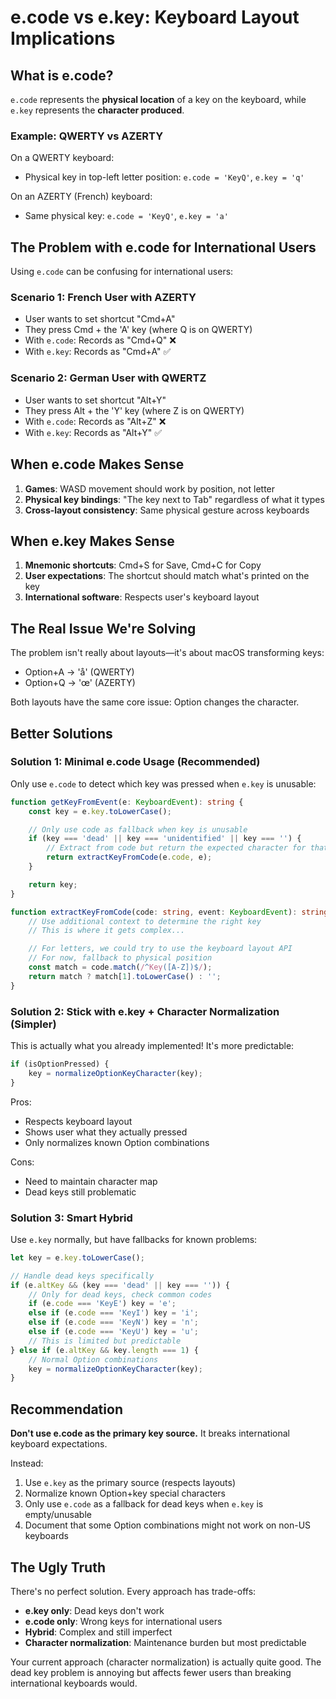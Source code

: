 # e.code vs e.key: Keyboard Layout Implications

## What is e.code?

`e.code` represents the **physical location** of a key on the keyboard, while `e.key` represents the **character produced**.

### Example: QWERTY vs AZERTY

On a QWERTY keyboard:

- Physical key in top-left letter position: `e.code = 'KeyQ'`, `e.key = 'q'`

On an AZERTY (French) keyboard:

- Same physical key: `e.code = 'KeyQ'`, `e.key = 'a'`

## The Problem with e.code for International Users

Using `e.code` can be confusing for international users:

### Scenario 1: French User with AZERTY

- User wants to set shortcut "Cmd+A"
- They press Cmd + the 'A' key (where Q is on QWERTY)
- With `e.code`: Records as "Cmd+Q" ❌
- With `e.key`: Records as "Cmd+A" ✅

### Scenario 2: German User with QWERTZ

- User wants to set shortcut "Alt+Y"
- They press Alt + the 'Y' key (where Z is on QWERTY)
- With `e.code`: Records as "Alt+Z" ❌
- With `e.key`: Records as "Alt+Y" ✅

## When e.code Makes Sense

1. **Games**: WASD movement should work by position, not letter
2. **Physical key bindings**: "The key next to Tab" regardless of what it types
3. **Cross-layout consistency**: Same physical gesture across keyboards

## When e.key Makes Sense

1. **Mnemonic shortcuts**: Cmd+S for Save, Cmd+C for Copy
2. **User expectations**: The shortcut should match what's printed on the key
3. **International software**: Respects user's keyboard layout

## The Real Issue We're Solving

The problem isn't really about layouts—it's about macOS transforming keys:

- Option+A → 'å' (QWERTY)
- Option+Q → 'œ' (AZERTY)

Both layouts have the same core issue: Option changes the character.

## Better Solutions

### Solution 1: Minimal e.code Usage (Recommended)

Only use `e.code` to detect which key was pressed when `e.key` is unusable:

```typescript
function getKeyFromEvent(e: KeyboardEvent): string {
	const key = e.key.toLowerCase();

	// Only use code as fallback when key is unusable
	if (key === 'dead' || key === 'unidentified' || key === '') {
		// Extract from code but return the expected character for that layout
		return extractKeyFromCode(e.code, e);
	}

	return key;
}

function extractKeyFromCode(code: string, event: KeyboardEvent): string {
	// Use additional context to determine the right key
	// This is where it gets complex...

	// For letters, we could try to use the keyboard layout API
	// For now, fallback to physical position
	const match = code.match(/^Key([A-Z])$/);
	return match ? match[1].toLowerCase() : '';
}
```

### Solution 2: Stick with e.key + Character Normalization (Simpler)

This is actually what you already implemented! It's more predictable:

```typescript
if (isOptionPressed) {
	key = normalizeOptionKeyCharacter(key);
}
```

Pros:

- Respects keyboard layout
- Shows user what they actually pressed
- Only normalizes known Option combinations

Cons:

- Need to maintain character map
- Dead keys still problematic

### Solution 3: Smart Hybrid

Use `e.key` normally, but have fallbacks for known problems:

```typescript
let key = e.key.toLowerCase();

// Handle dead keys specifically
if (e.altKey && (key === 'dead' || key === '')) {
	// Only for dead keys, check common codes
	if (e.code === 'KeyE') key = 'e';
	else if (e.code === 'KeyI') key = 'i';
	else if (e.code === 'KeyN') key = 'n';
	else if (e.code === 'KeyU') key = 'u';
	// This is limited but predictable
} else if (e.altKey && key.length === 1) {
	// Normal Option combinations
	key = normalizeOptionKeyCharacter(key);
}
```

## Recommendation

**Don't use e.code as the primary key source.** It breaks international keyboard expectations.

Instead:

1. Use `e.key` as the primary source (respects layouts)
2. Normalize known Option+key special characters
3. Only use `e.code` as a fallback for dead keys when `e.key` is empty/unusable
4. Document that some Option combinations might not work on non-US keyboards

## The Ugly Truth

There's no perfect solution. Every approach has trade-offs:

- **e.key only**: Dead keys don't work
- **e.code only**: Wrong keys for international users
- **Hybrid**: Complex and still imperfect
- **Character normalization**: Maintenance burden but most predictable

Your current approach (character normalization) is actually quite good. The dead key problem is annoying but affects fewer users than breaking international keyboards would.
